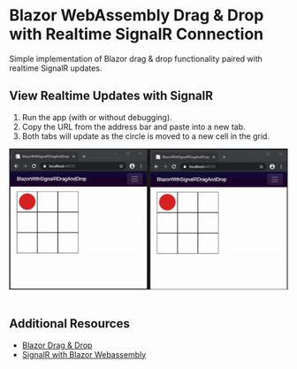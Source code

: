 # Blazor WebAssembly Drag & Drop with Realtime SignalR Connection

Simple implementation of Blazor drag & drop functionality paired with realtime SignalR updates.

## View Realtime Updates with SignalR
1. Run the app (with or without debugging).
2. Copy the URL from the address bar and paste into a new tab.
3. Both tabs will update as the circle is moved to a new cell in the grid.

<img src="images/signalRDemo.gif" />
<br /><br/>

## Additional Resources
* [Blazor Drag & Drop](https://chrissainty.com/investigating-drag-and-drop-with-blazor/)
* [SignalR with Blazor Webassembly](https://docs.microsoft.com/en-us/aspnet/core/tutorials/signalr-blazor-webassembly?view=aspnetcore-3.1&tabs=visual-studio)